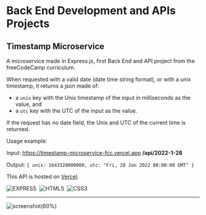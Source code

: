 # Back End Development and APIs Projects
## Timestamp Microservice

A microservice made in Express.js, first Back End and API project from the freeCodeCamp curriculum.

When requested with a valid date (date time string format), or with a unix timestamp, it returns a json made of:

- a `unix` key with the Unix timestamp of the input in milliseconds as the value, and
- a `utc` key with the UTC of the input as the value.

If the request has no date field, the Unix and UTC of the current time is returned.

Usage example:

Input: https://timestamp-microservice-fcc.vercel.app **/api/2022-1-28**

Output: `{ unix: 1643328000000, utc: "Fri, 28 Jan 2022 00:00:00 GMT" }`


This API is hosted on [Vercel](https://timestamp-microservice-fcc.vercel.app/).

![EXPRESS](https://img.shields.io/badge/Express.js-fff.svg?&logo=Express&logoColor=000)&nbsp;
![HTML5](https://img.shields.io/badge/HTML5-red.svg?&logo=html5&logoColor=white)&nbsp;
![CSS3](https://img.shields.io/badge/CSS3-blue.svg?&logo=css3&logoColor=white)&nbsp;

---

![screenshot(60%)](https://user-images.githubusercontent.com/78434326/151837368-6a951e9c-e118-44b7-909f-d790ff2831f8.png)

